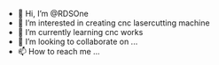 - 👋 Hi, I’m @RDSOne
- 👀 I’m interested in creating cnc lasercutting machine
- 🌱 I’m currently learning cnc works
- 💞️ I’m looking to collaborate on ...
- 📫 How to reach me ...

<!---
RDSOne/RDSOne is a ✨ special ✨ repository because its `README.md` (this file) appears on your GitHub profile.
You can click the Preview link to take a look at your changes.
--->
